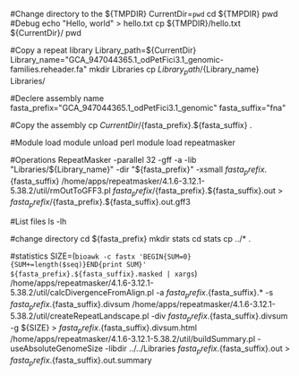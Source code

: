 #Change directory to the ${TMPDIR}
CurrentDir=`pwd`
cd ${TMPDIR}
pwd
#Debug
echo "Hello, world" > hello.txt
cp ${TMPDIR}/hello.txt ${CurrentDir}/
pwd

#Copy a repeat library
Library_path=${CurrentDir}
Library_name="GCA_947044365.1_odPetFici3.1_genomic-families.reheader.fa"
mkdir Libraries
cp ${Library_path}/${Library_name} Libraries/

#Declere assembly name
fasta_prefix="GCA_947044365.1_odPetFici3.1_genomic"
fasta_suffix="fna"

#Copy the assembly
cp ${CurrentDir}/${fasta_prefix}.${fasta_suffix} .

#Module load
module unload perl 
module load repeatmasker

#Operations
RepeatMasker -parallel 32 -gff -a -lib "Libraries/${Library_name}" -dir "${fasta_prefix}" -xsmall ${fasta_prefix}.${fasta_suffix}
/home/apps/repeatmasker/4.1.6-3.12.1-5.38.2/util/rmOutToGFF3.pl  ${fasta_prefix}/${fasta_prefix}.${fasta_suffix}.out >  ${fasta_prefix}/${fasta_prefix}.${fasta_suffix}.out.gff3

#List files
ls -lh

#change directory
cd ${fasta_prefix}
mkdir stats
cd stats
cp ../* .

#statistics
SIZE=(`bioawk -c fastx 'BEGIN{SUM=0}{SUM+=length($seq)}END{print SUM}' ${fasta_prefix}.${fasta_suffix}.masked | xargs`)
/home/apps/repeatmasker/4.1.6-3.12.1-5.38.2/util/calcDivergenceFromAlign.pl -a ${fasta_prefix}.${fasta_suffix}.* -s ${fasta_prefix}.${fasta_suffix}.divsum
/home/apps/repeatmasker/4.1.6-3.12.1-5.38.2/util/createRepeatLandscape.pl -div ${fasta_prefix}.${fasta_suffix}.divsum -g ${SIZE} > ${fasta_prefix}.${fasta_suffix}.divsum.html
/home/apps/repeatmasker/4.1.6-3.12.1-5.38.2/util/buildSummary.pl -useAbsoluteGenomeSize  -libdir ../../Libraries ${fasta_prefix}.${fasta_suffix}.out > ${fasta_prefix}.${fasta_suffix}.out.summary
